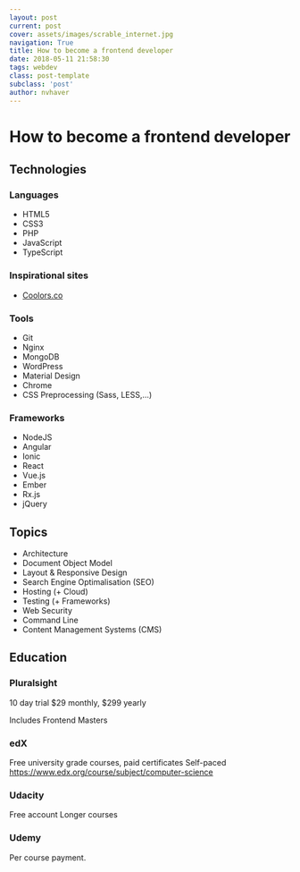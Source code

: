```yaml
---
layout: post
current: post
cover: assets/images/scrable_internet.jpg
navigation: True
title: How to become a frontend developer
date: 2018-05-11 21:58:30
tags: webdev
class: post-template
subclass: 'post'
author: nvhaver
---
```

# How to become a frontend developer
## Technologies
### Languages

- HTML5
- CSS3
- PHP
- JavaScript
- TypeScript

### Inspirational sites

-  [Coolors.co](https://coolors.co/)

### Tools

- Git
- Nginx
- MongoDB
- WordPress
- Material Design
- Chrome
- CSS Preprocessing (Sass, LESS,...) 

### Frameworks

- NodeJS
- Angular
- Ionic
- React
- Vue.js
- Ember
- Rx.js
- jQuery

## Topics

- Architecture
- Document Object Model
- Layout & Responsive Design
- Search Engine Optimalisation (SEO)
- Hosting (+ Cloud)
- Testing (+ Frameworks)
- Web Security
- Command Line
- Content Management Systems (CMS)

## Education
### Pluralsight

10 day trial
$29 monthly, $299 yearly

Includes Frontend Masters

### edX

Free university grade courses, paid certificates
Self-paced
https://www.edx.org/course/subject/computer-science

### Udacity

Free account
Longer courses

### Udemy
Per course payment.

